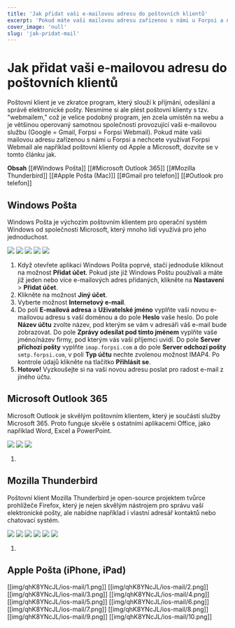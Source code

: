 ```yaml
---
title: 'Jak přidat vaši e-mailovou adresu do poštovních klientů'
excerpt: 'Pokud máte vaši mailovou adresu zařízenou s námi u Forpsi a nechcete využívat Forpsi Webmail ale například poštovní klienty od Apple a Microsoft, dozvíte se v tomto článku jak.'
cover_image: 'null'
slug: 'jak-pridat-mail'
---
```


# Jak přidat vaši e-mailovou adresu do poštovních klientů
Poštovní klient je ve zkratce program, který slouží k příjmání, odesílání a správě elektronické pošty. Nesmíme si ale plést poštovní klienty s tzv. "webmailem," což je velice podobný program, jen zcela umístěn na webu a je většinou operovaný samotnou společností provozující vaši e-mailovou službu (Google = Gmail, Forpsi = Forpsi Webmail). Pokud máte vaši mailovou adresu zařízenou s námi u Forpsi a nechcete využívat Forpsi Webmail ale například poštovní klienty od Apple a Microsoft, dozvíte se v tomto článku jak.

**Obsah**
[[#Windows Pošta]]
[[#Microsoft Outlook 365]]
[[#Mozilla Thunderbird]]
[[#Apple Pošta (Mac)]] 
[[#Gmail pro telefon]]
[[#Outlook pro telefon]]

## Windows Pošta
Windows Pošta je výchozím poštovním klientem pro operační systém Windows od společnosti Microsoft, který mnoho lidí využívá pro jeho jednoduchost.

<img src="https://www.studiodenali.cz/image/jak-pridat-mail/windows-mail/1.png">
<img src="https://www.studiodenali.cz/image/jak-pridat-mail/windows-mail/2.png">
<img src="https://www.studiodenali.cz/image/jak-pridat-mail/windows-mail/3.png">
<img src="https://www.studiodenali.cz/image/jak-pridat-mail/windows-mail/4.png">
<img src="https://www.studiodenali.cz/image/jak-pridat-mail/windows-mail/5.png">

1) Když otevřete aplikaci Windows Pošta poprvé, stačí jednoduše kliknout na možnost **Přidat účet**. Pokud jste již Windows Poštu používali a máte již jeden nebo více e-mailových adres přidaných, klikněte na **Nastavení** > **Přidat účet**.
2) Klikněte na možnost **Jiný účet**.
3) Vyberte možnost **Internetový e-mail**.
4) Do polí **E-mailová adresa** a **Uživatelské jméno** vyplňte vaši novou e-mailovou adresu s vaší doménou a do pole **Heslo** vaše heslo. Do pole **Název účtu** zvolte název, pod kterým se vám v adresáři váš e-mail bude zobrazovat. Do pole **Zprávy odesílat pod tímto jménem** vyplňte vaše jméno/název firmy, pod kterým vás vaši příjemci uvidí. Do pole **Server příchozí pošty** vyplňte `imap.forpsi.com` a do pole **Server odchozí pošty** `smtp.forpsi.com`, v poli **Typ účtu** nechte zvolenou možnost IMAP4. Po kontrole údajů klikněte na tlačítko **Přihlásit se**.
5) **Hotovo!** Vyzkoušejte si na vaši novou adresu poslat pro radost e-mail z jiného účtu.

## Microsoft Outlook 365
Microsoft Outlook je skvělým poštovním klientem, který je součástí služby Microsoft 365. Proto funguje skvěle s ostatními aplikacemi Office, jako například Word, Excel a PowerPoint.

<img src="https://src.studiodenali.cz/jak-pridat-mail/outlook/1.png">
<img src="https://src.studiodenali.cz/jak-pridat-mail/outlook/2.png">
<img src="https://src.studiodenali.cz/jak-pridat-mail/outlook/2.png">

1) 

## Mozilla Thunderbird
Poštovní klient Mozilla Thunderbird je open-source projektem tvůrce prohlížeče Firefox, který je nejen skvělým nástrojem pro správu vaší elektronické pošty, ale nabídne například i vlastní adresář kontaktů nebo chatovací systém.

<img src="https://www.studiodenali.cz/image/jak-pridat-mail/thunderbird/1.png">
<img src="https://www.studiodenali.cz/image/jak-pridat-mail/thunderbird/2.png">
<img src="https://www.studiodenali.cz/image/jak-pridat-mail/thunderbird/3.png">
<img src="https://www.studiodenali.cz/image/jak-pridat-mail/thunderbird/4.png">
<img src="https://www.studiodenali.cz/image/jak-pridat-mail/thunderbird/5.png">
<img src="https://www.studiodenali.cz/image/jak-pridat-mail/thunderbird/6.png">

1) 

## Apple Pošta (iPhone, iPad)
[[img/qhK8YNcJL/ios-mail/1.png]]
[[img/qhK8YNcJL/ios-mail/2.png]]
[[img/qhK8YNcJL/ios-mail/3.png]]
[[img/qhK8YNcJL/ios-mail/4.png]]
[[img/qhK8YNcJL/ios-mail/5.png]]
[[img/qhK8YNcJL/ios-mail/6.png]]
[[img/qhK8YNcJL/ios-mail/7.png]]
[[img/qhK8YNcJL/ios-mail/8.png]]
[[img/qhK8YNcJL/ios-mail/9.png]]
[[img/qhK8YNcJL/ios-mail/10.png]]
